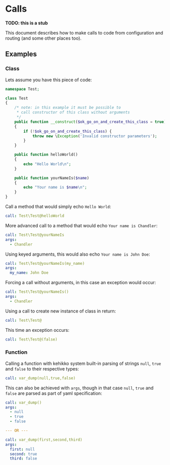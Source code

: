 ---
---

# Calls

**TODO: this is a stub**

This document describes how to make calls to code from configuration and routing (and some other places too).

## Examples

### Class

Lets assume you have this piece of code:

```php
namespace Test;

class Test
{
    /* note: in this example it must be possible to
     * call constructor of this class without arguments
     */
    public function __construct($ok_go_on_and_create_this_class = true)
    {
        if (!$ok_go_on_and_create_this_class) {
            throw new \Exception('Invalid constructor parameters');
        }
    }

    public function helloWorld()
    {
        echo "Hello World\n";
    }

    public function yourNameIs($name)
    {
        echo "Your name is $name\n";
    }
}
```

Call a method that would simply echo `Hello World`:

```yaml
call: Test\Test@helloWorld
```

More advanced call to a method that would echo `Your name is Chandler`:

```yaml
call: Test\Test@yourNameIs
args:
  - Chandler
```

Using keyed arguments, this would also echo `Your name is John Doe`:

```yaml
call: Test\Test@yourNameIs(my_name)
args:
  my_name: John Doe
```

Forcing a call without arguments, in this case an exception would occur:

```yaml
call: Test\Test@yourNameIs()
args:
  - Chandler
```

Using a call to create new instance of class in return:

```yaml
call: Test\Test@
```

This time an exception occurs:

```yaml
call: Test\Test@(false)
```

### Function

Calling a function with kehikko system built-in parsing of strings `null`, `true` and `false` to their respective types:

```yaml
call: var_dump(null,true,false)
```

This can also be achieved with `args`, though in that case `null`, `true` and `false` are parsed as part of yaml specification:

```yaml
call: var_dump()
args:
  - null
  - true
  - false

--- OR ---

call: var_dump(first,second,third)
args:
  first: null
  second: true
  third: false
```
